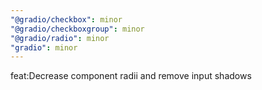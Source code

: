 ```yaml
---
"@gradio/checkbox": minor
"@gradio/checkboxgroup": minor
"@gradio/radio": minor
"gradio": minor
---
```


feat:Decrease component radii and remove input shadows
